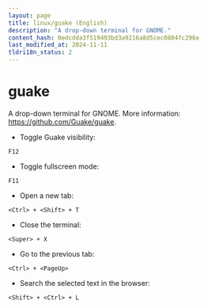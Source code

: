 ```yaml
---
layout: page
title: linux/guake (English)
description: "A drop-down terminal for GNOME."
content_hash: 0edcdda3f519493bd3a9216a8d5cec0804fc296e
last_modified_at: 2024-11-11
tldri18n_status: 2
---
```

# guake

A drop-down terminal for GNOME.
More information: <https://github.com/Guake/guake>.

- Toggle Guake visibility:

`F12`

- Toggle fullscreen mode:

`F11`

- Open a new tab:

`<Ctrl> + <Shift> + T`

- Close the terminal:

`<Super> + X`

- Go to the previous tab:

`<Ctrl> + <PageUp>`

- Search the selected text in the browser:

`<Shift> + <Ctrl> + L`

